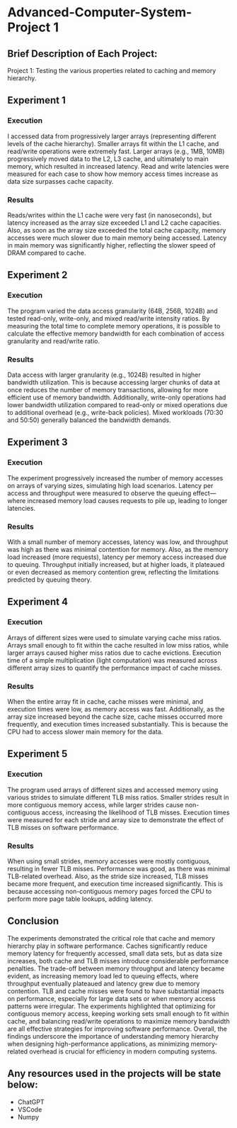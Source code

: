 # Advanced-Computer-System-Project 1

## Brief Description of Each Project:
Project 1: Testing the various properties related to caching and memory hierarchy.

## Experiment 1

### Execution
I accessed data from progressively larger arrays (representing different levels of the cache hierarchy). Smaller arrays fit within the L1 cache, and read/write operations were extremely fast. Larger arrays (e.g., 1MB, 10MB) progressively moved data to the L2, L3 cache, and ultimately to main memory, which resulted in increased latency. Read and write latencies were measured for each case to show how memory access times increase as data size surpasses cache capacity.

### Results
Reads/writes within the L1 cache were very fast (in nanoseconds), but latency increased as the array size exceeded L1 and L2 cache capacities. Also, as soon as the array size exceeded the total cache capacity, memory accesses were much slower due to main memory being accessed. Latency in main memory was significantly higher, reflecting the slower speed of DRAM compared to cache.

## Experiment 2

### Execution
The program varied the data access granularity (64B, 256B, 1024B) and tested read-only, write-only, and mixed read/write intensity ratios. By measuring the total time to complete memory operations, it is possible to calculate the effective memory bandwidth for each combination of access granularity and read/write ratio.

### Results
Data access with larger granularity (e.g., 1024B) resulted in higher bandwidth utilization. This is because accessing larger chunks of data at once reduces the number of memory transactions, allowing for more efficient use of memory bandwidth. Additionally, write-only operations had lower bandwidth utilization compared to read-only or mixed operations due to additional overhead (e.g., write-back policies). Mixed workloads (70:30 and 50:50) generally balanced the bandwidth demands.

## Experiment 3

### Execution
The experiment progressively increased the number of memory accesses on arrays of varying sizes, simulating high load scenarios. Latency per access and throughput were measured to observe the queuing effect—where increased memory load causes requests to pile up, leading to longer latencies.

### Results
With a small number of memory accesses, latency was low, and throughput was high as there was minimal contention for memory. Also, as the memory load increased (more requests), latency per memory access increased due to queuing. Throughput initially increased, but at higher loads, it plateaued or even decreased as memory contention grew, reflecting the limitations predicted by queuing theory.

## Experiment 4

### Execution
Arrays of different sizes were used to simulate varying cache miss ratios. Arrays small enough to fit within the cache resulted in low miss ratios, while larger arrays caused higher miss ratios due to cache evictions. Execution time of a simple multiplication (light computation) was measured across different array sizes to quantify the performance impact of cache misses.

### Results
When the entire array fit in cache, cache misses were minimal, and execution times were low, as memory access was fast. Additionally, as the array size increased beyond the cache size, cache misses occurred more frequently, and execution times increased substantially. This is because the CPU had to access slower main memory for the data.

## Experiment 5

### Execution
The program used arrays of different sizes and accessed memory using various strides to simulate different TLB miss ratios. Smaller strides result in more contiguous memory access, while larger strides cause non-contiguous access, increasing the likelihood of TLB misses. Execution times were measured for each stride and array size to demonstrate the effect of TLB misses on software performance.

### Results
When using small strides, memory accesses were mostly contiguous, resulting in fewer TLB misses. Performance was good, as there was minimal TLB-related overhead. Also, as the stride size increased, TLB misses became more frequent, and execution time increased significantly. This is because accessing non-contiguous memory pages forced the CPU to perform more page table lookups, adding latency.

## Conclusion
The experiments demonstrated the critical role that cache and memory hierarchy play in software performance. Caches significantly reduce memory latency for frequently accessed, small data sets, but as data size increases, both cache and TLB misses introduce considerable performance penalties. The trade-off between memory throughput and latency became evident, as increasing memory load led to queuing effects, where throughput eventually plateaued and latency grew due to memory contention. TLB and cache misses were found to have substantial impacts on performance, especially for large data sets or when memory access patterns were irregular. The experiments highlighted that optimizing for contiguous memory access, keeping working sets small enough to fit within cache, and balancing read/write operations to maximize memory bandwidth are all effective strategies for improving software performance. Overall, the findings underscore the importance of understanding memory hierarchy when designing high-performance applications, as minimizing memory-related overhead is crucial for efficiency in modern computing systems.

## Any resources used in the projects will be state below:
* ChatGPT
* VSCode
* Numpy
